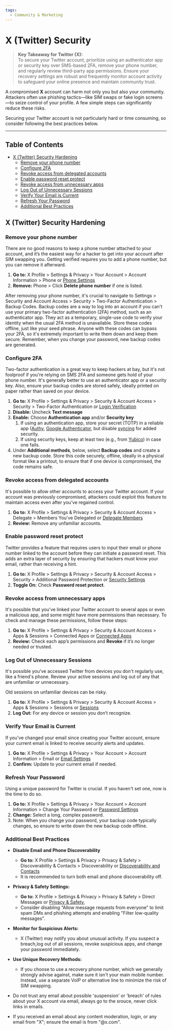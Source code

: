 ```yaml
---
tags:
  - Community & Marketing
---
```


# X (Twitter) Security <!-- omit in toc -->

> **Key Takeaway for Twitter (X):**  
> To secure your Twitter account, prioritize using an authenticator app or security key over SMS-based 2FA, remove your phone number, and regularly review third-party app permissions. Ensure your recovery settings are robust and frequently monitor account activity to safeguard your online presence and maintain community trust.

A compromised **X** account can harm not only you but also your community. Attackers often use phishing tactics—like SIM swaps or fake login screens—to seize control of your profile. A few simple steps can significantly reduce these risks.

Securing your Twitter account is not particularly hard or time consuming, so consider following the best practices below.

---

## Table of Contents <!-- omit in toc -->

- [X (Twitter) Security Hardening](#x-twitter-security-hardening)
  - [Remove your phone number](#remove-your-phone-number)
  - [Configure 2FA](#configure-2fa)
  - [Revoke access from delegated accounts](#revoke-access-from-delegated-accounts)
  - [Enable password reset protect](#enable-password-reset-protect)
  - [Revoke access from unnecessary apps](#revoke-access-from-unnecessary-apps)
  - [Log Out of Unnecessary Sessions](#log-out-of-unnecessary-sessions)
  - [Verify Your Email is Current](#verify-your-email-is-current)
  - [Refresh Your Password](#refresh-your-password)
  - [Additional Best Practices](#additional-best-practices)

## X (Twitter) Security Hardening

### Remove your phone number

There are no good reasons to keep a phone number attached to your account, and it’s the easiest way for a hacker to get into your account after SIM swapping you. Getting verified requires you to add a phone number, but you can remove it afterward.

1. **Go to:** X Profile > Settings & Privacy > Your Account > Account Information > Phone or [Phone Settings](https://x.com/settings/phone)
2. **Remove:** Phone > Click **Delete phone number** if one is listed.

After removing your phone number, it's crucial to navigate to Settings > Security and Account Access > Security > Two-Factor Authentication > Backup Codes. Backup codes are a way to log into an account if you can't use your primary two-factor authentication (2FA) method, such as an authenticator app. They act as a temporary, single-use code to verify your identity when the usual 2FA method is unavailable. Store these codes offline, just like your seed phrase. Anyone with these codes can bypass your 2FA, so it's extremely important to write them down and keep them secure. Remember, when you change your password, new backup codes are generated.

### Configure 2FA

Two-factor authentication is a great way to keep hackers at bay, but it's not foolproof if you're relying on SMS 2FA and someone gets hold of your phone number. It's generally better to use an authenticator app or a security key. Also, ensure your backup codes are stored safely, ideally printed on paper rather than saved on your device.

1. **Go to:** X Profile > Settings & Privacy > Security & Account Access > Security > Two-Factor Authentication or [Login Verification](https://x.com/settings/account/login_verification)  
2. **Disable:** Uncheck **Text message**
3. **Enable:** Choose **Authentication app** and/or **Security key**
    1. If using an authentication app, store your secret (TOTP) in a reliable app ([Authy](https://www.authy.com/), [Google Authenticator](https://apps.apple.com/us/app/google-authenticator/id388497605), but disable [syncing](https://retool.com/blog/mfa-isnt-mfa) for added security.  
    2. If using security keys, keep at least two (e.g., from [Yubico](https://www.yubico.com/)) in case one fails.  
4. Under **Additional methods**, below, select **Backup codes** and create a new backup code. Store this code securely, offline, ideally in a physical format like a printout, to ensure that if one device is compromised, the code remains safe.

### Revoke access from delegated accounts

It's possible to allow other accounts to access your Twitter account. If your account was previously compromised, attackers could exploit this feature to maintain access even after you've regained control.

1. **Go to:** X Profile > Settings & Privacy > Security & Account Access > Delegate > Members You've Delegated or [Delegate Members](https://x.com/settings/delegate/members)  
2. **Review:** Remove any unfamiliar accounts.

### Enable password reset protect

Twitter provides a feature that requires users to input their email or phone number linked to the account before they can initiate a password reset. This adds an extra layer of security by ensuring that hackers must know your email, rather than receiving a hint.

1. **Go to:** X Profile > Settings & Privacy > Security & Account Access > Security > Additional Password Protection or [Security Settings](https://x.com/settings/security)  
2. **Toggle On:** Check **Password reset protect**.

### Revoke access from unnecessary apps

It's possible that you've linked your Twitter account to several apps or even a malicious app, and some might have more permissions than necessary. To check and manage these permissions, follow these steps:

1. **Go to:** X Profile > Settings & Privacy > Security & Account Access > Apps & Sessions > Connected Apps or [Connected Apps](https://x.com/settings/connected_apps)  
2. **Review:** Check each app’s permissions and **Revoke** if it’s no longer needed or trusted.

### Log Out of Unnecessary Sessions

It's possible you've accessed Twitter from devices you don't regularly use, like a friend's phone. Review your active sessions and log out of any that are unfamiliar or unnecessary.

Old sessions on unfamiliar devices can be risky.

1. **Go to:** X Profile > Settings & Privacy > Security & Account Access > Apps & Sessions > Sessions or [Sessions](https://x.com/settings/sessions)
2. **Log Out:** For any device or session you don’t recognize.

### Verify Your Email is Current

If you've changed your email since creating your Twitter account, ensure your current email is linked to receive security alerts and updates.

1. **Go to:** X Profile > Settings & Privacy > Your Account > Account Information > Email or [Email Settings](https://x.com/settings/email)  
2. **Confirm:** Update to your current email if needed.

### Refresh Your Password

Using a unique password for Twitter is crucial. If you haven't set one, now is the time to do so.

1. **Go to:** X Profile > Settings & Privacy > Your Account > Account Information > Change Your Password or [Password Settings](https://x.com/settings/password)  
2. **Change:** Select a long, complex password.
3. Note: When you change your password, your backup code typically changes, so ensure to write down the new backup code offline.

### Additional Best Practices

- **Disable Email and Phone Discoverability**  
  - **Go to:** X Profile > Settings & Privacy > Privacy & Safety > Discoverability & Contacts > Discoverability or [Discoverability and Contacts](https://x.com/settings/contacts)
  - It is recommended to turn both email and phone discoverability off.

- **Privacy & Safety Settings:**  
  - **Go to:** X Profile > Settings & Privacy > Privacy & Safety > Direct Messages or [Privacy & Safety](https://x.com/settings/privacy_and_safety),
  - Consider disabling “Allow message requests from everyone” to limit spam DMs and phishing attempts and enabling "Filter low-quality messages".
  
- **Monitor for Suspicious Alerts:**  
  - X (Twitter) may notify you about unusual activity. If you suspect a breach,log out of all sessions, revoke suspicious apps, and change your password immediately.

- **Use Unique Recovery Methods:**  
  - If you choose to use a recovery phone number, which we generally strongly advise against, make sure it isn't your main mobile number. Instead, use a separate VoIP or alternative line to minimize the risk of SIM swapping.

- Do not trust any email about possible 'suspension' or 'breach' of rules about your X account via email, always go to the srouce, never click links in emails.
- If you received an email about any content moderation, login, or any email from "X"; ensure the email is from "@x.com".
